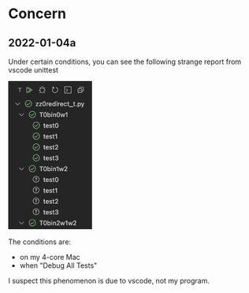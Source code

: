 # Concern

## 2022-01-04a

Under certain conditions, you can see the following strange report from vscode unittest

![2022-01-04 a](img/2022-01-04a.png)

The conditions are:
- on my 4-core Mac
- when "Debug All Tests"

I suspect this phenomenon is due to vscode, not my program.

